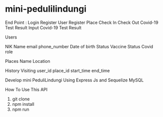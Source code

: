 # mini-pedulilindungi

End Point :
Login
Register User
Register Place
Check In
Check Out
Covid-19 Test Result
Input Covid-19 Test Result

Users

NIK
Name
email
phone_number
Date of birth
Status Vaccine
Status Covid
role

Places
Name
Location

History Visiting
user_id
place_id
start_time
end_time

Develop mini PeduliLindungi Using Express Js and Sequelize MySQL

How To Use This API
1. git clone
2. npm install
3. npm run

